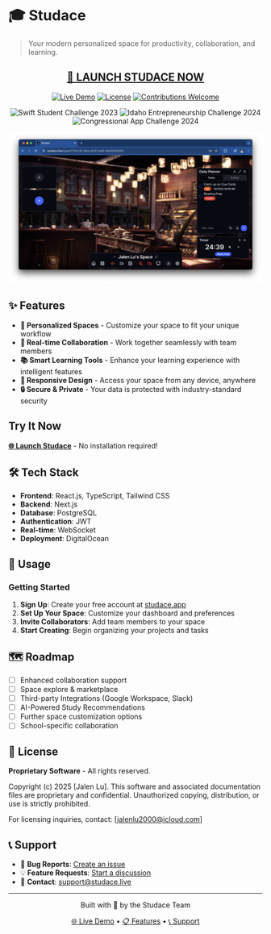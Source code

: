 # 🎓 Studace

> Your modern personalized space for productivity, collaboration, and learning.

<div align="center">
  
## **[🚀 LAUNCH STUDACE NOW](http://137.184.243.212)**

</div>

<div align="center">
  
[![Live Demo](https://img.shields.io/badge/Live-Demo-brightgreen?style=for-the-badge)](http://137.184.243.212)
[![License](https://img.shields.io/badge/License-Proprietary-red?style=for-the-badge)](#license)
[![Contributions Welcome](https://img.shields.io/badge/Contributions-Welcome-orange?style=for-the-badge)](#contributing)

</div>

<div align="center">

![Swift Student Challenge 2023](https://img.shields.io/badge/Swift_Student_Challenge-2023_Winner-FF6B35?style=for-the-badge&logo=apple)
![Idaho Entrepreneurship Challenge 2024](https://img.shields.io/badge/Idaho_Entrepreneurship-2024_Winner-1E3A8A?style=for-the-badge)
![Congressional App Challenge 2024](https://img.shields.io/badge/Congressional_App_Challenge-2024_Winner-DC2626?style=for-the-badge)

</div>

![Studace Preview](docs/main.png)

## ✨ Features

- **🎯 Personalized Spaces** - Customize your space to fit your unique workflow
- **👥 Real-time Collaboration** - Work together seamlessly with team members
- **📚 Smart Learning Tools** - Enhance your learning experience with intelligent features
- **📱 Responsive Design** - Access your space from any device, anywhere
- **🔒 Secure & Private** - Your data is protected with industry-standard security

## Try It Now
**[🌐 Launch Studace](http://137.184.243.212)** - No installation required!

## 🛠️ Tech Stack

- **Frontend**: React.js, TypeScript, Tailwind CSS
- **Backend**: Next.js
- **Database**: PostgreSQL
- **Authentication**: JWT
- **Real-time**: WebSocket
- **Deployment**: DigitalOcean

## 📖 Usage

### Getting Started
1. **Sign Up**: Create your free account at [studace.app](http://137.184.243.212)
2. **Set Up Your Space**: Customize your dashboard and preferences
3. **Invite Collaborators**: Add team members to your space
4. **Start Creating**: Begin organizing your projects and tasks

## 🗺️ Roadmap

- [ ] Enhanced collaboration support
- [ ] Space explore & marketplace
- [ ] Third-party Integrations (Google Workspace, Slack)
- [ ] AI-Powered Study Recommendations
- [ ] Further space customization options
- [ ] School-specific collaboration

## 📄 License

**Proprietary Software** - All rights reserved.

Copyright (c) 2025 [Jalen Lu]. This software and associated documentation files are proprietary and confidential. Unauthorized copying, distribution, or use is strictly prohibited.

For licensing inquiries, contact: [jalenlu2000@icloud.com]

## 📞 Support

- 🐛 **Bug Reports**: [Create an issue](https://github.com/yourusername/studace/issues)
- 💡 **Feature Requests**: [Start a discussion](https://github.com/yourusername/studace/discussions)
- 📧 **Contact**: support@studace.live
---

<div align="center">
  <p>Built with 🚀 by the Studace Team</p>
  <p>
    <a href="http://137.184.243.212">🌐 Live Demo</a> •
    <a href="#features">📋 Features</a> •
    <a href="#support">📞 Support</a>
  </p>
</div>
